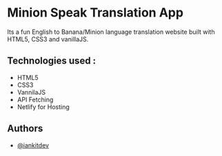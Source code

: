 # Minion Speak Translation App

Its a fun English to Banana/Minion language translation website built with HTML5, CSS3 and vanillaJS.


## Technologies used :

* HTML5
* CSS3
* VannilaJS
* API Fetching
* Netlify for Hosting
## Authors

- [@iankitdev](https://www.github.com/iankitdev)

